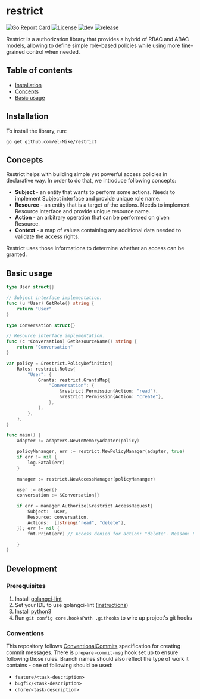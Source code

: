 # restrict

[![Go Report Card](https://goreportcard.com/badge/github.com/el-Mike/gochat)](https://goreportcard.com/report/github.com/el-Mike/restrict)
![License](https://img.shields.io/github/license/el-Mike/restrict)
[![dev](https://github.com/el-Mike/restrict/actions/workflows/dev.yml/badge.svg?branch=develop)](https://github.com/el-Mike/restrict/actions/workflows/dev.yml)
[![release](https://github.com/el-Mike/restrict/actions/workflows/release.yml/badge.svg)](https://github.com/el-Mike/restrict/actions/workflows/release.yml)

Restrict is a authorization library that provides a hybrid of RBAC and ABAC models, allowing to define simple role-based policies while using more fine-grained control when needed.

## Table of contents
* [Installation](#installation)
* [Concepts](#concepts)
* [Basic usage](#basic-usage)

## Installation
To install the library, run:
```
go get github.com/el-Mike/restrict
```

## Concepts
Restrict helps with building simple yet powerful access policies in declarative way. In order to do that, we introduce following concepts:
* **Subject** - an entity that wants to perform some actions. Needs to implement Subject interface and provide unique role name.
* **Resource** - an entity that is a target of the actions. Needs to implement Resource interface and provide unique resource name.
* **Action** - an arbitrary operation that can be performed on given Resource.
* **Context** - a map of values containing any additional data needed to validate the access rights.

Restrict uses those informations to determine whether an access can be granted.

## Basic usage
```go
type User struct{}

// Subject interface implementation.
func (u *User) GetRole() string {
	return "User"
}

type Conversation struct{}

// Resource interface implementation.
func (c *Conversation) GetResourceName() string {
	return "Conversation"
}

var policy = &restrict.PolicyDefinition{
	Roles: restrict.Roles{
		"User": {
			Grants: restrict.GrantsMap{
				"Conversation": {
					&restrict.Permission{Action: "read"},
					&restrict.Permission{Action: "create"},
				},
			},
		},
	},
}

func main() {
	adapter := adapters.NewInMemoryAdapter(policy)

	policyMananger, err := restrict.NewPolicyManager(adapter, true)
	if err != nil {
		log.Fatal(err)
	}

	manager := restrict.NewAccessManager(policyMananger)

	user := &User{}
	conversation := &Conversation{}

	if err = manager.Authorize(&restrict.AccessRequest{
		Subject:  user,
		Resource: conversation,
		Actions:  []string{"read", "delete"},
	}); err != nil {
		fmt.Print(err) // Access denied for action: "delete". Reason: Permission for action: "delete" is not granted for Resource: "Conversation"

	}
}
```

## Development
### Prerequisites

1. Install [golangci-lint](https://golangci-lint.run/usage/install/)
2. Set your IDE to use golangci-lint ([instructions](https://golangci-lint.run/usage/integrations/))
3. Install [python3](https://www.python.org/download/releases/3.0/)
4. Run `git config core.hooksPath .githooks` to wire up project's git hooks

### Conventions

This repository follows [ConventionalCommits](https://www.conventionalcommits.org/en/v1.0.0/) specification for creating commit messages. There is `prepare-commit-msg` hook set up to ensure following those rules. Branch names should also reflect the type of work it contains - one of following should be used:
* `feature/<task-description>`
* `bugfix/<task-description>`
* `chore/<task-description>`

